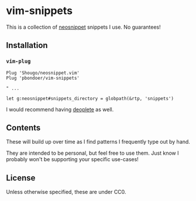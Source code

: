 # vim-snippets

This is a collection of [neosnippet](https://github.com/Shougo/neosnippet.vim)
snippets I use. No guarantees!

## Installation

### `vim-plug`

```vim
Plug 'Shougo/neosnippet.vim'
Plug 'pbondoer/vim-snippets'

" ...

let g:neosnippet#snippets_directory = globpath(&rtp, 'snippets')
```

I would recommend having [deoplete](https://github.com/Shougo/deoplete.nvim)
as well.

## Contents

These will build up over time as I find patterns I frequently type out by hand.

They are intended to be personal, but feel free to use them. Just know I
probably won't be supporting your specific use-cases!

## License

Unless otherwise specified, these are under CC0.
